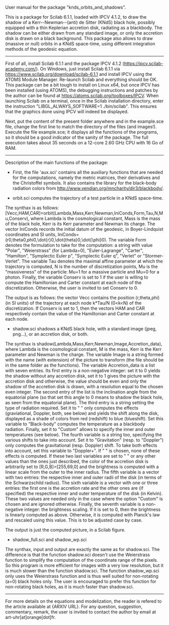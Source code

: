 User manual for the package "knds_orbits_and_shadows".

This is a package for Scilab 6.1.1, loaded with IPCV 4.1.2, to draw the shadow of a Kerr--Newman--(anti) de Sitter (KNdS) black hole, possibly equipped with a thin Keplerian accretion disk, radiating as a blackbody. The shadow can be either drawn from any standard image, or only the accretion disk is drawn on a black background.
This package also allows to draw (massive or null) orbits in a KNdS space-time, using different integration methods of the geodesic equation.

---------------------------------------------------------------------------------------------------

First of all, install Scilab 6.1.1 and the package IPCV 4.1.2 (https://ipcv.scilab-academy.com/).
On Windows, just install Scilab 6.1.1 via https://www.scilab.org/download/scilab-6.1.1 and install IPCV using the ATOMS Module Manager. Re-launch Scilab and everything should be OK.
This package can be a bit tough to install on Linux x64, but once IPCV has been installed (using ATOMS), the debugging instructions and patches by the author can be found at https://atoms.scilab.org/toolboxes/IPCV.
When launching Scilab on a terminal, once in the Scilab installation directory, enter the instruction "LIBGL_ALWAYS_SOFTWARE=1 ./bin/scilab".
This ensures that the graphics done using IPCV will indeed be displayed.

Next, put the content of the present folder anywhere and in the example.sce file, change the first line to match the directory of the files (and images!).
Execute the file example.sce; it displays all the functions of the programs, so it should be a good indicator of the sanity of the package. The full execution takes about 35 seconds on a 12-core 2.60 GHz CPU with 16 Go of RAM.

---------------------------------------------------------------------------------------------------

Description of the main functions of the package:


- First, the file 'aux.sci' contains all the auxiliary functions that are needed for the computations, namely the metric matrices, their derivatives and the Christoffel symbols.
It also contains the library for the black-body radiation colors from http://www.vendian.org/mncharity/dir3/blackbody/.


- orbit.sci computes the trajectory of a test particle in a KNdS space-time.

The synthax is as follows: [Vecc,HAM,CAR]=orbit(Lambda,Mass,Kerr,Newman,IniConds,Form,Tau,N,Mu,Conserv), where Lambda is the cosmological constant, Mass is the mass of the black hole, Kerr is its Kerr parameter and Newman its charge.
The vector IniConds records the initial datum of the geodesic, in Boyer-Lindquist coordinates and SI units, IniConds=(r0,theta0,phi0,\dot{r}0,\dot{theta}0,\dot{\phi}0).
The variable Form denotes the formulation to take for the computation: a string with value "Polar", "Weierstrass" (for Lambda=0), "Euler-Lagrange", "Carter", "Hamilton", "Symplectic Euler p", "Symplectic Euler q", "Verlet" or "Stormer-Verlet".
The variable Tau denotes the maximal affine parameter at which the trajectory is computed, N is the number of discretization points, Mu is the "massiveness" of the particle: Mu=1 for a massive particle and Mu=0 for a photon.
Finally, the variable Conserv is set to 1 if the user is willing to compute the Hamiltonian and Carter constant at each node of the discretization. Otherwise, the user is invited to set Conserv to 0.

The output is as follows: the vector Vecc contains the position (r,theta,phi) (in SI units) of the trajectory at each node k*Tau/N (0<k<N) of the discretization. 
If Conserv is set to 1, then the vectors HAM and CAR respectively contain the value of the Hamiltonian and Carter constant at each node.


- shadow.sci shadows a KNdS black hole, with a standard image (jpeg, png...), or an accretion disk, or both.

The synthax is shadow(Lambda,Mass,Kerr,Newman,Image,Accretion_data), where Lambda is the cosmological constant, M is the mass, Kerr is the Kerr parameter and Newman is the charge.
The variable Image is a string formed with the name (with extension) of the picture to transform (the file should be in the same folder as the functions).
The variable Accretion_data is a list with seven entries.
Its first entry is a non-negative integer: set it to 0 yields the shadow without any accretion disk, set it to 1 gives the picture with the accretion disk and otherwise, the value should be even and only the shadow of the accretion disk is drawn, with a resolution equal to the chosen even integer.
The second entry of the list is the inclination angle from the equatorial plane (so that set this angle to 0 means to shadow the black hole, as seen from the equatorial plane).
The third entry is a string setting the type of radiation required. Set it to " " only computes the effects (graviational, Doppler, both, see below) and yields the shift along the disk, displayed as a shade of colors from red (redshift) to blue (blueshift).
    Set this variable to "Black-body" computes the temperature as a blackbody radiation. Finally, set it to "Custom" allows to specify the inner and outer temperatures (see below).
The fourth variable is a string too, specifying the various shifts to take into account. Set it to "Gravitation" (resp. to "Doppler") only computes the gravitational (resp. Doppler) shift. To take both effects into account, set this variable to "Doppler+". If " " is chosen, none of these effects is computed.
    If these two last variables are set to " " or any other values than the ones just described, the color of the accretion disk is arbitrarily set to [R,G,B]=[255,69,0] and the brightness is computed with a linear scale from the outer to the inner radius.
The fifth variable is a vector with two entries: the respective inner and outer radii of the disk (in terms of the Schwarzschild radius).
The sixth variable is a vector with one or three entries: the first one is the accretion rate and the other ones are (if specified) the respective inner and outer temperature of the disk (in Kelvin). These two values are needed only in the case where the option "Custom" is chosen and are ignored otherwise.
Finally, the seventh variable is a non-negative integer: the brightness scaling. If it is set to 0, then the brightness is linearly computed as above. Otherwise, it is computed with Planck's law and rescaled using this value. This is to be adjusted case by case.

The output is just the computed picture, in a Scilab figure.


- shadow_full.sci and shadow_wp.sci

The synthax, input and output are exactly the same as for shadow.sci.
The difference is that the function shadow.sci doesn't use the Weierstrass function to simplify the computation of the coordinate range of the pixels. So this program is more efficient for images with a very low resolution, but it is much slower than the function shadow.sci.
The function shadow_wp.sci only uses the Weierstrass function and is thus well suited for non-rotating (a=0) black holes only. The user is encouraged to prefer this function for non-rotating black holes, as it is much faster than shadow.sci.

---------------------------------------------------------------------------------------------------

For more details on the equations and modelization, the reader is refered to the article available at {ARXIV URL}.
For any question, suggestion, commentary, remark, the user is invited to contact the author by email at art-uhr[at]orange[dot]fr.
